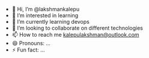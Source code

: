 - 👋 Hi, I’m @lakshmankalepu
- 👀 I’m interested in learning
- 🌱 I’m currently learning devops
- 💞️ I’m looking to collaborate on different technologies
- 📫 How to reach me kalepulakshman@outlook.com
- 😄 Pronouns: ...
- ⚡ Fun fact: ...

<!---
lakshmankalepu/lakshmankalepu is a ✨ special ✨ repository because its `README.md` (this file) appears on your GitHub profile.
You can click the Preview link to take a look at your changes.
--->

